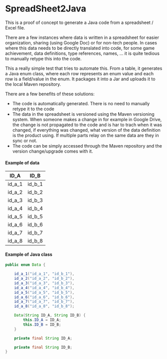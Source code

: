 # SpreadSheet2Java

This is a proof of concept to generate a Java code from a spreadsheet / Excel file. 

There are a few instances where data is written in a spreadsheet for easier organization, sharing (using Google Doc) or for non-tech people. In cases where this data needs to be directly translated into code, for some game achievement, data definitions, type references, names, ... it is quite tedious to manually retype this into the code.

This a really simple test that tries to automate this. From a table, it generates a Java enum class, where each row represents an enum value and each row is a field/value in the enum. It packages it into a Jar and uploads it to the local Maven repository.

There are a few benefits of these solutions:
- The code is automatically generated. There is no need to manually retype it to the code
- The data in the spreadsheet is versioned using the Maven versioning system. When someone makes a change in for example in Google Drive, the change is not propagated to the code and is har to trach when it was changed, if everything was changed, what version of the data definition is the product using. If multiple parts relay on the same data are they in sync or not.  
- The code can be simply accessed through the Maven repository and the version change/upgrade comes with it.


#### Example of data
| ID_A   | ID_B   |
|--------|--------|
| id_a_1 | id_b_1 |
| id_a_2 | id_b_2 |
| id_a_3 | id_b_3 |
| id_a_4 | id_b_4 |
| id_a_5 | id_b_5 |
| id_a_6 | id_b_6 |
| id_a_7 | id_b_7 |
| id_a_8 | id_b_8 |


#### Example of Java class


```Java
public enum Data {

    id_a_1("id_a_1", "id_b_1"),
    id_a_2("id_a_2", "id_b_2"),
    id_a_3("id_a_3", "id_b_3"),
    id_a_4("id_a_4", "id_b_4"),
    id_a_5("id_a_5", "id_b_5"),
    id_a_6("id_a_6", "id_b_6"),
    id_a_7("id_a_7", "id_b_7"),
    id_a_8("id_a_8", "id_b_8");

    Data(String ID_A, String ID_B) {
        this.ID_A = ID_A;
        this.ID_B = ID_B;
    }

    private final String ID_A;

    private final String ID_B;
}
```